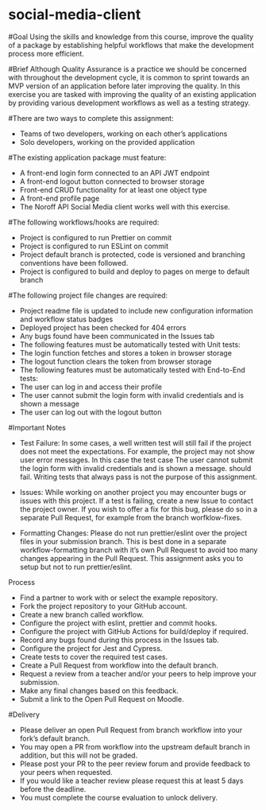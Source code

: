 # social-media-client

#Goal
Using the skills and knowledge from this course, improve the quality of a package by establishing helpful workflows 
that make the development process more efficient.

#Brief
Although Quality Assurance is a practice we should be concerned with throughout the development cycle, 
it is common to sprint towards an MVP version of an application before later improving the quality. 
In this exercise you are tasked with improving the quality of an existing application by providing various 
development workflows as well as a testing strategy.

#There are two ways to complete this assignment:

- Teams of two developers, working on each other’s applications
- Solo developers, working on the provided application

#The existing application package must feature:

- A front-end login form connected to an API JWT endpoint
- A front-end logout button connected to browser storage
- Front-end CRUD functionality for at least one object type
- A front-end profile page
- The Noroff API Social Media client works well with this exercise.

#The following workflows/hooks are required:

- Project is configured to run Prettier on commit
- Project is configured to run ESLint on commit
- Project default branch is protected, code is versioned and branching conventions have been followed.
- Project is configured to build and deploy to pages on merge to default branch

#The following project file changes are required:
- Project readme file is updated to include new configuration information and workflow status badges
- Deployed project has been checked for 404 errors
- Any bugs found have been communicated in the Issues tab
- The following features must be automatically tested with Unit tests:
- The login function fetches and stores a token in browser storage
- The logout function clears the token from browser storage
- The following features must be automatically tested with End-to-End tests:
- The user can log in and access their profile
- The user cannot submit the login form with invalid credentials and is shown a message
- The user can log out with the logout button

#Important Notes
- Test Failure: 
In some cases, a well written test will still fail if the project does not meet the expectations. 
For example, the project may not show user error messages. In this case the test case The user cannot submit 
the login form with invalid credentials and is shown a message. should fail. Writing tests that always pass is not the purpose of this assignment.

- Issues: 
While working on another project you may encounter bugs or issues with this project. If a test is failing, 
create a new Issue to contact the project owner. If you wish to offer a fix for this bug, please do so in a separate Pull Request, 
for example from the branch worfklow-fixes.

- Formatting Changes: 
Please do not run prettier/eslint over the project files in your submission branch. 
This is best done in a separate workflow-formatting branch with it’s own Pull Request to avoid too many changes appearing in the Pull Request. 
This assignment asks you to setup but not to run prettier/eslint.

Process
- Find a partner to work with or select the example repository.
- Fork the project repository to your GitHub account.
- Create a new branch called workflow.
- Configure the project with eslint, prettier and commit hooks.
- Configure the project with GitHub Actions for build/deploy if required.
- Record any bugs found during this process in the Issues tab.
- Configure the project for Jest and Cypress.
- Create tests to cover the required test cases.
- Create a Pull Request from workflow into the default branch.
- Request a review from a teacher and/or your peers to help improve your submission.
- Make any final changes based on this feedback.
- Submit a link to the Open Pull Request on Moodle.

#Delivery
- Please deliver an open Pull Request from branch workflow into your fork’s default branch.
- You may open a PR from workflow into the upstream default branch in addition, but this will not be graded.
- Please post your PR to the peer review forum and provide feedback to your peers when requested.
- If you would like a teacher review please request this at least 5 days before the deadline.
- You must complete the course evaluation to unlock delivery.


